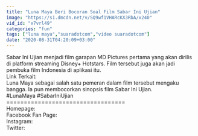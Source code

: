```yaml
---
title: "Luna Maya Beri Bocoran Soal Film Sabar Ini Ujian"
image: "https://s1.dmcdn.net/v/SQ9wf1VHARcKX3RbA/x240"
vid_id: "x7vrl49"
categories: "fun"
tags: ["luna maya","suaradotcom","video suaradotcom"]
date: "2020-08-31T04:20:09+03:00"
---
```

Sabar Ini Ujian menjadi film garapan MD Pictures pertama yang akan dirilis di platform streaming Disney+ Hotstars. Film tersebut juga akan jadi pembuka film Indonesia di aplikasi itu.  <br>Link Terkait:  <br>Luna Maya sebagai salah satu pemeran dalam film tersebut mengaku bangga. Ia pun membocorkan sinopsis film Sabar Ini Ujian.  <br>#LunaMaya #SabarIniUjian  <br>==================================  <br>Homepage:   <br>Facebook Fan Page:   <br>Instagram:   <br>Twitter:  
